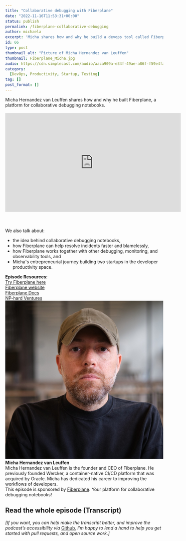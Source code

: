 ```yaml
---
title: "Collaborative debugging with Fiberplane"
date: "2022-11-16T11:53:31+00:00"
status: publish
permalink: /fiberplane-collaborative-debugging
author: michaela
excerpt: 'Micha shares how and why he build a devops tool called Fiberplane.'
id: 66
type: post
thumbnail_alt: "Picture of Micha Hernandez van Leuffen"
thumbnail: Fiberplane_Micha.jpg
audio: https://cdn.simplecast.com/audio/aaca909a-e34f-49ae-a86f-f59e4fa807f0/episodes/3cdb61d4-08a8-420a-889d-95e470195348/audio/c55a2717-ee88-4f42-80af-38273b0a96ef/default_tc.mp3
category:
  [DevOps, Productivity, Startup, Testing]
tag: []
post_format: []
---
```


<div class="episode-about">
Micha Hernandez van Leuffen shares how and why he built Fiberplane, a platform for collaborative debugging notebooks.<br/> <br/> 

<iframe width="560" height="315" src="https://www.youtube.com/embed/WOKAOW24I-Q" title="YouTube video player" frameborder="0" allow="accelerometer; autoplay; clipboard-write; encrypted-media; gyroscope; picture-in-picture" allowfullscreen></iframe>

<br/> <br/>We also talk about:
<ul>
<li>the idea behind collaborative debugging notebooks,</li>
<li>how Fiberplane can help resolve incidents faster and blamelessly,</li>
<li>how Fiberplane works together with other debugging, monitoring, and observability tools, and</li>
<li>Micha's entrepreneurial journey building two startups in the developer productivity space.</li>
</ul>
</div>
<div class=" episode-links">
<b>Episode Resources:</b><br/>
<a href="https://studio.fiberplane.com/">Try Fiberplane here</a><br/>
<a href="https://fiberplane.com/">Fiberplane website</a><br/>
<a href="http://docs.fiberplane.com/">Fiberplane Docs</a><br/>
<a href="https://nphard.vc/">NP-hard Ventures</a><br/>
</div>

<div class="row pt-2 align-items-center">
<div class="col-4 guest-picture">
<img src="Fiberplane_Micha.jpg" alt="Picture of Micha Hernandez van Leuffen"/>
</div>
<div class="col-8 guest-about">
<b>Micha Hernandez van Leuffen</b><br/>
Micha Hernandez van Leuffen is the founder and CEO of Fiberplane. He previously founded Wercker, a container-native CI/CD platform that was acquired by Oracle. Micha has dedicated his career to improving the workflows of developers.
</div>
</div>
<div class="sponsorship">
This episode is sponsored by <a href="https://fiberplane.com/">Fiberplane</a>. Your platform for collaborative debugging notebooks!
</div> 




## Read the whole episode (Transcript)

_\[If you want, you can help make the transcript better, and improve the podcast’s accessibility via_ [Github](https://github.com/mgreiler/se-unlocked/tree/master/Transcripts)_[.](https://github.com/mgreiler/se-unlocked/tree/master/Transcripts) I’m happy to lend a hand to help you get started with pull requests, and open source work.\]_

